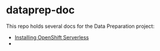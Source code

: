 # dataprep-doc
This repo holds several docs for the Data Preparation project:
- [Installing OpenShift Serverless](serverless)
- 